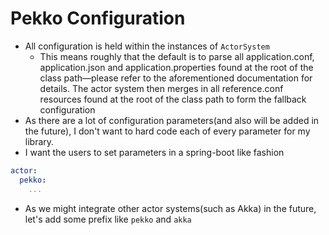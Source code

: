# Pekko Configuration

- All configuration is held within the instances of `ActorSystem`
    - This means roughly that the default is to parse all application.conf, application.json and
      application.properties found at the root of the class path—please refer to the aforementioned
      documentation for details. The actor system then merges in all reference.conf resources found at the root
      of the class path to form the fallback configuration
- As there are a lot of configuration parameters(and also will be added in the future), I don't want to hard
  code each of every parameter for my library. 
- I want the users to set parameters in a spring-boot like fashion  
```yaml
actor:
  pekko: 
    ... 
```

- As we might integrate other actor systems(such as Akka) in the future, let's add some prefix like `pekko` and `akka`
